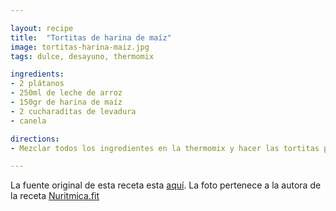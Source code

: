 ```yaml
---

layout: recipe
title:  "Tortitas de harina de maíz"
image: tortitas-harina-maiz.jpg
tags: dulce, desayuno, thermomix

ingredients:
- 2 plátanos
- 250ml de leche de arroz
- 150gr de harina de maíz
- 2 cucharaditas de levadura
- canela

directions:
- Mezclar todos los ingredientes en la thermomix y hacer las tortitas pequeñas en crepera o tamaño normal en sartén.

---
```


La fuente original de esta receta esta [aquí](https://cookpad.com/es/recetas/5284319-tortitas-de-harina-de-maiz). La foto pertenece a la autora de la receta [Nuritmica.fit](https://cookpad.com/es/perfil/5024422?via=recipe.author_preview) 
